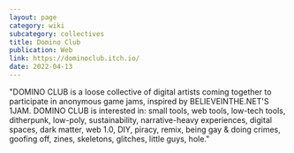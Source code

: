 ```yaml
---
layout: page
category: wiki
subcategory: collectives
title: Domino Club
publication: Web
link: https://dominoclub.itch.io/
date: 2022-04-13
---
```


"DOMINO CLUB is a loose collective of digital artists coming together to participate in anonymous game jams, inspired by BELIEVEINTHE.NET'S 1JAM. DOMINO CLUB is interested in: small tools, web tools, low-tech tools, ditherpunk, low-poly, sustainability, narrative-heavy experiences, digital spaces, dark matter, web 1.0, DIY, piracy, remix, being gay & doing crimes, goofing off, zines, skeletons, glitches, little guys, hole."
